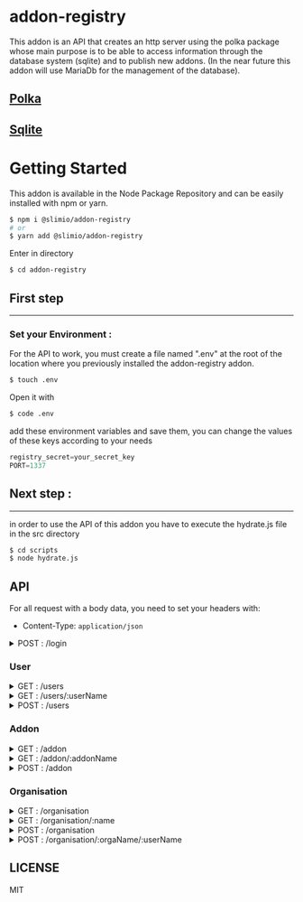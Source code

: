 # addon-registry
This addon is an API that creates an http server using the polka package whose main purpose is to be able to access information through the database system (sqlite) and to publish new addons.
(In the near future this addon will use MariaDb for the management of the database).

[Polka](https://github.com/lukeed/polka)
-
[Sqlite](https://github.com/kriasoft/node-sqlite#readme)
-

# Getting Started
This addon is available in the Node Package Repository and can be easily installed with npm or yarn.

```bash
$ npm i @slimio/addon-registry
# or
$ yarn add @slimio/addon-registry
```
Enter in directory
```bash
$ cd addon-registry
```
## First step
---
### Set your Environment :
For the API to work, you must create a file named ".env" at the root of the location where you previously installed the addon-registry addon.

```bash
$ touch .env
```

Open it with
```bash
$ code .env
```


add these environment variables and save them, you can change the values ​​of these keys according to your needs

```js
registry_secret=your_secret_key
PORT=1337
```
## Next step :
---
in order to use the API of this addon you have to execute the hydrate.js file in the src directory
```bash
$ cd scripts
$ node hydrate.js
```

## API

For all request with a body data, you need to set your headers with:
- Content-Type: `application/json`

<details>
    <summary>POST : /login</summary>
Login to get token

```ts
{
    access_token: string
}
```
<br>
</details>

### User
<details>
    <summary>GET : /users</summary>
Get all users

```ts
[
    {
        username: string,
        createdAt: Date,
        updatedAt: Date,
        organisations: [
            {
                name: string
            }
        ],
        addons: [
            {
                name: string,
                description: string,
            }
        ]
    }
]
```
<br>
</details>

<details>
    <summary>GET : /users/:userName</summary>
Get user by name

```ts
{
    username: string,
    createdAt: Date,
    updatedAt: Date,
    username: string,
    organisations: [
        {
            name: string
        }
    ],
    addons: [
        {
            name: string,
            description: string,
        }
    ]
}
```
<br>
</details>

<details>
    <summary>POST : /users</summary>

Body Object:
- username: string,
- password: string

<br>
</details>

### Addon

<details>
    <summary>GET : /addon</summary>
Get all addons

```ts
[
    {
        name: string,
        description: string,
        git: string,
        createdAt: Date,
        updatedAt: Date,
        author: {
            username: string,
            description: string,
        },
        organisations: {
            name: string
            createdAt: Date,
            updatedAt: Date,
        },
        version: [ string ]
    }
]
```
<br>
</details>

<details>
    <summary>GET : /addon/:addonName</summary>

```ts
{
    name: string,
    description: string,
    git: string,
    createdAt: Date,
    updatedAt: Date,
    author: {
        username: string,
        description: string,
    },
    organisations: {
        name: string
        createdAt: Date,
        updatedAt: Date,
    },
    version: [ string ]
}
```

<br>
</details>

<details>
    <summary>POST : /addon</summary>

> Need to be authenticate: /login

Create an addon

Headers:
- authorization: token

Body Object:
- name: string,
- description: string
- version: string
- organisation?: string
- git: string

<br>
</details>


### Organisation

<details>
    <summary>GET : /organisation</summary>
Get all organisations

```ts
[
    {
        name: string,
        description: string,
        createdAt: Date,
        updatedAt: Date,
        owner: {
            username: string,
            createdAt: Date,
            updatedAt: Date
        },
        users: [
            {
                username: string,
                createdAt: Date,
                updatedAt: Date
            }
        ]
        addons: [
            {
                name: string,
                description: string,
                git: string,
                createdAt: Date,
                updatedAt: Date
            }
        ]
    }
]
```
<br>
</details>

<details>
    <summary>GET : /organisation/:name</summary>
Get organisation by name

```ts
{
    name: string,
    description: string,
    createdAt: Date,
    updatedAt: Date,
    owner: {
        username: string,
        createdAt: Date,
        updatedAt: Date
    },
    users: [
        {
            username: string,
            createdAt: Date,
            updatedAt: Date
        }
    ]
    addons: [
        {
            name: string,
            description: string,
            git: string,
            createdAt: Date,
            updatedAt: Date
        }
    ]
}
```
<br>
</details>

<details>
    <summary>POST : /organisation</summary>

> Need to be authenticate: /login

Create an organisation

Headers:
- authorization: token

Body Object:
- name: string,
- description: string

<br>
</details>

<details>
    <summary>POST : /organisation/:orgaName/:userName</summary>

> Need to be authenticate: /login

Add user to an organisation

Headers:
- authorization: token

<br>
</details>

## LICENSE
MIT

